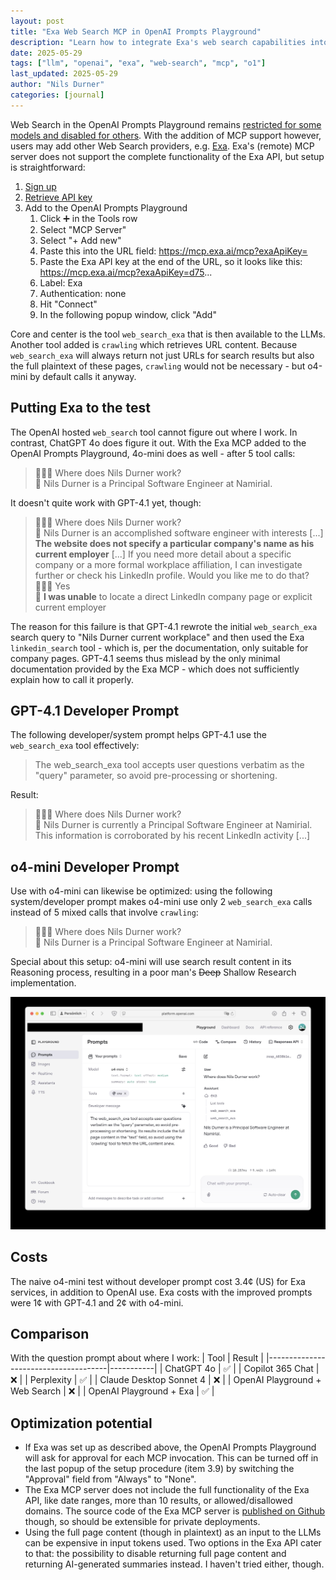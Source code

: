 ```yaml
---
layout: post
title: "Exa Web Search MCP in OpenAI Prompts Playground"
description: "Learn how to integrate Exa's web search capabilities into OpenAI Prompts Playground using MCP, including setup instructions, cost analysis, and optimization tips for GPT-4.1 and o4-mini models."
date: 2025-05-29
tags: ["llm", "openai", "exa", "web-search", "mcp", "o1"]
last_updated: 2025-05-29
author: "Nils Durner"
categories: [journal]
---
```


Web Search in the OpenAI Prompts Playground remains [restricted for some models and disabled for others](web-search_o3). With the addition of MCP support however, users may add other Web Search providers, e.g. [Exa](https://exa.ai). Exa's (remote) MCP server does not support the complete functionality of the Exa API, but setup is straightforward:
1. [Sign up](https://dashboard.exa.ai/)
2. [Retrieve API key](https://dashboard.exa.ai/api-keys)
3. Add to the OpenAI Prompts Playground
    1. Click ➕ in the Tools row
    2. Select "MCP Server"
    3. Select "+ Add new"
    4. Paste this into the URL field: https://mcp.exa.ai/mcp?exaApiKey=
    5. Paste the Exa API key at the end of the URL, so it looks like this: https://mcp.exa.ai/mcp?exaApiKey=d75...
    6. Label: Exa
    7. Authentication: none
    8. Hit "Connect"
    9. In the following popup window, click "Add"

Core and center is the tool `web_search_exa` that is then available to the LLMs. Another tool added is `crawling` which retrieves URL content. Because `web_search_exa` will always return not just URLs for search results but also the full plaintext of these pages, `crawling` would not be necessary - but o4-mini by default calls it anyway.

## Putting Exa to the test
The OpenAI hosted `web_search` tool cannot figure out where I work. In contrast, ChatGPT 4o does figure it out. With the Exa MCP added to the OpenAI Prompts Playground, 4o-mini does as well - after 5 tool calls:  
> 🧔🏻‍♂️ Where does Nils Durner work?  
🤖 Nils Durner is a Principal Software Engineer at Namirial.

It doesn't quite work with GPT-4.1 yet, though:
> 🧔🏻‍♂️ Where does Nils Durner work?  
🤖 Nils Durner is an accomplished software engineer with interests [...] **The website does not specify a particular company's name as his current employer** [...] If you need more detail about a specific company or a more formal workplace affiliation, I can investigate further or check his LinkedIn profile. Would you like me to do that?  
🧔🏻‍♂️ Yes  
🤖 **I was unable** to locate a direct LinkedIn company page or explicit current employer

The reason for this failure is that GPT-4.1 rewrote the initial `web_search_exa` search query to "Nils Durner current workplace" and then used the Exa `linkedin_search` tool - which is, per the documentation, only suitable for company pages. GPT-4.1 seems thus mislead by the only minimal documentation provided by the Exa MCP - which does not sufficiently explain how to call it properly.

## GPT-4.1 Developer Prompt
The following developer/system prompt helps GPT-4.1 use the `web_search_exa` tool effectively:
> The web_search_exa tool accepts user questions verbatim as the \"query\" parameter, so avoid pre-processing or shortening.

Result:
> 🧔🏻‍♂️ Where does Nils Durner work?  
🤖 Nils Durner is currently a Principal Software Engineer at Namirial. This information is corroborated by his recent LinkedIn activity [...]

## o4-mini Developer Prompt
Use with o4-mini can likewise be optimized: using the following system/developer prompt makes o4-mini use only 2 `web_search_exa` calls instead of 5 mixed calls that involve `crawling`:
> 🧔🏻‍♂️ Where does Nils Durner work?  
🤖 Nils Durner is a Principal Software Engineer at Namirial.

Special about this setup: o4-mini will use search result content in its Reasoning process, resulting in a poor man's ~~Deep~~ Shallow Research implementation.

![OpenAI Prompts Playground with Exa MCP](assets/img/exa-mcp-openai-playground.jpg)

## Costs
The naive o4-mini test without developer prompt cost 3.4¢ (US) for Exa services, in addition to OpenAI use. Exa costs with the improved prompts were 1¢ with GPT-4.1 and 2¢ with o4-mini.

## Comparison
With the question prompt about where I work:
| Tool                                 | Result    |
|--------------------------------------|-----------|
| ChatGPT 4o                           | ✅        |
| Copilot 365 Chat                     | ❌        |
| Perplexity                           | ✅        |
| Claude Desktop Sonnet 4             | ❌        |
| OpenAI Playground + Web Search      | ❌        |
| OpenAI Playground + Exa             | ✅        |

## Optimization potential
* If Exa was set up as described above, the OpenAI Prompts Playground will ask for approval for each MCP invocation. This can be turned off in the last popup of the setup procedure (item 3.9) by switching the "Approval" field from "Always" to "None".
* The Exa MCP server does not include the full functionality of the Exa API, like date ranges, more than 10 results, or allowed/disallowed domains. The source code of the Exa MCP server is [published on Github](https://github.com/exa-labs/exa-mcp-server/) though, so should be extensible for private deployments.
* Using the full page content (though in plaintext) as an input to the LLMs can be expensive in input tokens used. Two options in the Exa API cater to that: the possibility to disable returning full page content and returning AI-generated summaries instead. I haven't tried either, though.